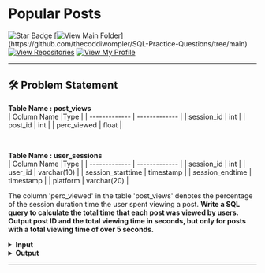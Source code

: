 # Popular Posts
![Star Badge](https://img.shields.io/static/v1?label=%F0%9F%8C%9F&message=If%20Useful&style=style=flat&color=BC4E99)
[![View Main Folder](https://img.shields.io/badge/View-Main_Folder-971901?)](https://github.com/thecoddiwompler/SQL-Practice-Questions/tree/main)
[![View Repositories](https://img.shields.io/badge/View-My_Repositories-blue?logo=GitHub)](https://github.com/thecoddiwompler?tab=repositories)
[![View My Profile](https://img.shields.io/badge/View-My_Profile-green?logo=GitHub)](https://github.com/thecoddiwompler)

---

## 🛠️ Problem Statement


  <b>Table Name : post_views</b>
</br>
|  Column Name  |Type |
| ------------- | ------------- |
| session_id  | int  |
| post_id | int |
| perc_viewed | float |

<br>

  <b>Table Name : user_sessions</b>
</br>
|  Column Name  |Type |
| ------------- | ------------- |
| session_id  | int  |
| user_id | varchar(10) |
| session_starttime  | timestamp  |
| session_endtime | timestamp |
| platform  | varchar(20)  |

The column 'perc_viewed' in the table 'post_views' denotes the percentage of the session duration time the user spent viewing a post. <b> 
Write a SQL query to calculate the total time that each post was viewed by users. Output post ID and the total viewing time in seconds, but only for posts with a total viewing time of over 5 seconds.

 <details>
<summary>
Input
</summary>

<b>Table Name : post_views</b>

| session_id | post_id | perc_viewed |
|------------|---------|-------------|
| 1          | 1       | 2           |
| 1          | 2       | 4           |
| 1          | 3       | 1           |
| 2          | 1       | 20          |
| 2          | 2       | 10          |
| 2          | 3       | 10          |
| 2          | 4       | 21          |
| 3          | 2       | 1           |
| 3          | 4       | 1           |
| 4          | 2       | 50          |
| 4          | 3       | 10          |
| 6          | 2       | 2           |
| 8          | 2       | 5           |
| 8          | 3       | 2.5         |



<br/>

<b>Table Name : user_sessions

| session_id | user_id | session_starttime    | session_endtime      | platform |
|------------|---------|----------------------|----------------------|----------|
| 1          | U1      | 2020-01-01 12:14:28  | 2020-01-01 12:16:08  | Windows  |
| 2          | U1      | 2020-01-01 18:23:50  | 2020-01-01 18:24:00  | Windows  |
| 3          | U1      | 2020-01-01 08:15:00  | 2020-01-01 08:20:00  | IPhone   |
| 4          | U2      | 2020-01-01 10:53:10  | 2020-01-01 10:53:30  | IPhone   |
| 5          | U2      | 2020-01-01 18:25:14  | 2020-01-01 18:27:53  | IPhone   |
| 6          | U2      | 2020-01-01 11:28:13  | 2020-01-01 11:31:33  | Windows  |
| 7          | U3      | 2020-01-01 06:46:20  | 2020-01-01 06:58:13  | Android  |
| 8          | U3      | 2020-01-01 10:53:10  | 2020-01-01 10:53:50  | Android  |
| 9          | U3      | 2020-01-01 13:13:13  | 2020-01-01 13:34:34  | Windows  |
| 10         | U4      | 2020-01-01 08:12:00  | 2020-01-01 12:23:11  | Windows  |
| 11         | U4      | 2020-01-01 21:54:03  | 2020-01-01 21:54:04  | IPad     |


</details>

<details>
<summary>
Output
</summary>

| post_id | total_viewtime |
|------------|------------------------------|
| 4       |       5.1                    | 
| 2       |        24                      | 



</details>

---

